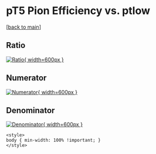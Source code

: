 # pT5 Pion Efficiency vs. ptlow

[[back to main](./)]



## Ratio

[![Ratio](../mtv/var/pT5_211_eff_ptlow.png){ width=600px }](../mtv/var/pT5_211_eff_ptlow.pdf)

## Numerator

[![Numerator](../mtv/num/pT5_211_eff_ptlow_num.png){ width=600px }](../mtv/num/pT5_211_eff_ptlow_num.pdf)

## Denominator

[![Denominator](../mtv/den/pT5_211_eff_ptlow_den.png){ width=600px }](../mtv/den/pT5_211_eff_ptlow_den.pdf)


``` {=html}
<style>
body { min-width: 100% !important; }
</style>
```
